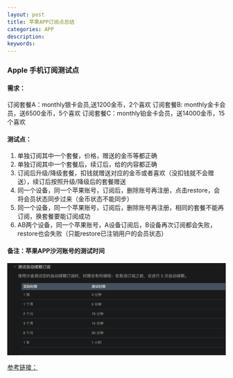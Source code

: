 ```yaml
---
layout: post
title: 苹果APP订阅点总结
categories: APP
description: 
keywords: 
---
```


### Apple 手机订阅测试点

#### 需求：

订阅套餐A：monthly银卡会员,送1200金币，2个喜欢
订阅套餐B: monthly金卡会员，送6500金币，5个喜欢
订阅套餐C：monthly铂金卡会员，送14000金币，15个喜欢

#### 测试点：

1. 单独订阅其中一个套餐，价格，赠送的金币等都正确
2. 单独订阅其中一个套餐后，续订后，给的内容都正确
3. 订阅后升级/降级套餐，扣钱就赠送对应的金币或者喜欢（没扣钱就不会赠送），续订后按照升级/降级后的套餐赠送
4. 同一个设备，同一个苹果账号，订阅后，删除账号再注册，点击restore，会将会员状态同步过来（金币状态不能同步）
5. 同一个设备，同一个苹果账号，订阅后，删除账号再注册，相同的套餐不能再订阅，换套餐要能订阅成功
6. AB两个设备，同一个苹果账号，A设备订阅后，B设备再次订阅都会失败，restore也会失败（只能restore已注销用户的会员状态）

#### 备注：苹果APP沙河账号的测试时间

![](/images/2020-09-07-1.png)


[参考链接：](https://help.apple.com/app-store-connect/#/dev7e89e149d)